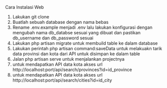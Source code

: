 Cara Instalasi Web
1. Lakukan git clone
2. Buatlah sebuah database dengan nama bebas
3. Rename .env.example menjadi .env lalu lakukan konfigurasi  dengan mengubah nama db_databse sesuai yang dibuat dan pastikan  db_username dan db_password sesuai
4. Lakukan php artisan migrate untuk membuild table ke dalam database
5. Lakukan perintah php artisan command:saveData untuk melakuakn tarik data provinsi dan kota dari API untuk disimpan ke dalam table
6. Jalan php artisan serve untuk menjalankan projectnya
7. untuk mendapatkan API data kota akses url http://localhost:port/api/search/provinces?id=id_province
8. untuk mendapatkan API data kota akses url http://localhost:port/api/search/cities?id=id_city
